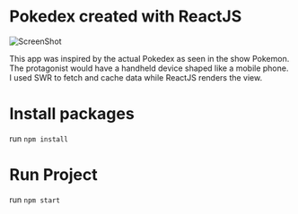 # Pokedex created with ReactJS

![ScreenShot](https://alex-tou-portfolio.netlify.app/images/pokedex/masthead.png)

This app was inspired by the actual Pokedex as seen in the show Pokemon. The protagonist would have a handheld device shaped like a mobile phone. I used SWR to fetch and cache data while ReactJS renders the view.

# Install packages

run `npm install`

# Run Project

run `npm start`